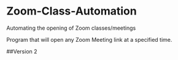 # Zoom-Class-Automation
Automating the opening of Zoom classes/meetings

Program that will open any Zoom Meeting link at a specified time.

##Version 2
